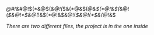 *@#!&#*@!$(*&@$(*&@!(*$&(*@&$(*@&$(*@!&$(*&@!(*$&@!*$&@(*!&$(*@!&$&@!(*$&@!(*$&(@!*&$


*There are two different files, the project is in the one inside*
